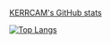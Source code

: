 [KERRCAM's GitHub stats](https://github-readme-stats.vercel.app/api?username=KERRCAM&show_icons=true&theme=radical) 


[![Top Langs](https://github-readme-stats.vercel.app/api/top-langs/?username=KERRCAM&hide=CMake,Makefile)](https://github.com/anuraghazra/github-readme-stats)


